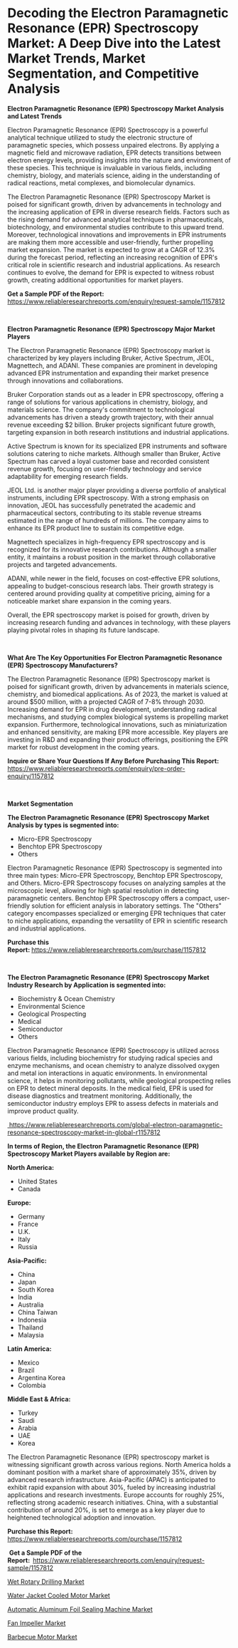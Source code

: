 <p><h1>Decoding the Electron Paramagnetic Resonance (EPR) Spectroscopy Market: A Deep Dive into the Latest Market Trends, Market Segmentation, and Competitive Analysis</h1></p><p><strong>Electron Paramagnetic Resonance (EPR) Spectroscopy Market Analysis and Latest Trends</strong></p>
<p><p>Electron Paramagnetic Resonance (EPR) Spectroscopy is a powerful analytical technique utilized to study the electronic structure of paramagnetic species, which possess unpaired electrons. By applying a magnetic field and microwave radiation, EPR detects transitions between electron energy levels, providing insights into the nature and environment of these species. This technique is invaluable in various fields, including chemistry, biology, and materials science, aiding in the understanding of radical reactions, metal complexes, and biomolecular dynamics.</p><p>The Electron Paramagnetic Resonance (EPR) Spectroscopy Market is poised for significant growth, driven by advancements in technology and the increasing application of EPR in diverse research fields. Factors such as the rising demand for advanced analytical techniques in pharmaceuticals, biotechnology, and environmental studies contribute to this upward trend. Moreover, technological innovations and improvements in EPR instruments are making them more accessible and user-friendly, further propelling market expansion. The market is expected to grow at a CAGR of 12.3% during the forecast period, reflecting an increasing recognition of EPR's critical role in scientific research and industrial applications. As research continues to evolve, the demand for EPR is expected to witness robust growth, creating additional opportunities for market players.</p></p>
<p><strong>Get a Sample PDF of the Report:&nbsp;</strong> <a href="https://www.reliableresearchreports.com/enquiry/request-sample/1157812?utm_campaign=10&utm_medium=2&utm_source=Github&utm_content=ia&utm_term=11042025&utm_id=electron-paramagnetic-resonance-epr-spectroscopy">https://www.reliableresearchreports.com/enquiry/request-sample/1157812</a></p>
<p>&nbsp;</p>
<p><strong>Electron Paramagnetic Resonance (EPR) Spectroscopy Major Market Players</strong></p>
<p><p>The Electron Paramagnetic Resonance (EPR) Spectroscopy market is characterized by key players including Bruker, Active Spectrum, JEOL, Magnettech, and ADANI. These companies are prominent in developing advanced EPR instrumentation and expanding their market presence through innovations and collaborations.</p><p>Bruker Corporation stands out as a leader in EPR spectroscopy, offering a range of solutions for various applications in chemistry, biology, and materials science. The company's commitment to technological advancements has driven a steady growth trajectory, with their annual revenue exceeding $2 billion. Bruker projects significant future growth, targeting expansion in both research institutions and industrial applications.</p><p>Active Spectrum is known for its specialized EPR instruments and software solutions catering to niche markets. Although smaller than Bruker, Active Spectrum has carved a loyal customer base and recorded consistent revenue growth, focusing on user-friendly technology and service adaptability for emerging research fields.</p><p>JEOL Ltd. is another major player providing a diverse portfolio of analytical instruments, including EPR spectroscopy. With a strong emphasis on innovation, JEOL has successfully penetrated the academic and pharmaceutical sectors, contributing to its stable revenue streams estimated in the range of hundreds of millions. The company aims to enhance its EPR product line to sustain its competitive edge.</p><p>Magnettech specializes in high-frequency EPR spectroscopy and is recognized for its innovative research contributions. Although a smaller entity, it maintains a robust position in the market through collaborative projects and targeted advancements.</p><p>ADANI, while newer in the field, focuses on cost-effective EPR solutions, appealing to budget-conscious research labs. Their growth strategy is centered around providing quality at competitive pricing, aiming for a noticeable market share expansion in the coming years.</p><p>Overall, the EPR spectroscopy market is poised for growth, driven by increasing research funding and advances in technology, with these players playing pivotal roles in shaping its future landscape.</p></p>
<p>&nbsp;</p>
<p><strong>What Are The Key Opportunities For Electron Paramagnetic Resonance (EPR) Spectroscopy Manufacturers?</strong></p>
<p><p>The Electron Paramagnetic Resonance (EPR) Spectroscopy market is poised for significant growth, driven by advancements in materials science, chemistry, and biomedical applications. As of 2023, the market is valued at around $500 million, with a projected CAGR of 7-8% through 2030. Increasing demand for EPR in drug development, understanding radical mechanisms, and studying complex biological systems is propelling market expansion. Furthermore, technological innovations, such as miniaturization and enhanced sensitivity, are making EPR more accessible. Key players are investing in R&D and expanding their product offerings, positioning the EPR market for robust development in the coming years.</p></p>
<p><strong>Inquire or Share Your Questions If Any Before Purchasing This Report:</strong> <a href="https://www.reliableresearchreports.com/enquiry/pre-order-enquiry/1157812?utm_campaign=10&utm_medium=2&utm_source=Github&utm_content=ia&utm_term=11042025&utm_id=electron-paramagnetic-resonance-epr-spectroscopy">https://www.reliableresearchreports.com/enquiry/pre-order-enquiry/1157812</a></p>
<p>&nbsp;</p>
<p><strong>Market Segmentation</strong></p>
<p><strong>The Electron Paramagnetic Resonance (EPR) Spectroscopy Market Analysis by types is segmented into:</strong></p>
<p><ul><li>Micro-EPR Spectroscopy</li><li>Benchtop EPR Spectroscopy</li><li>Others</li></ul></p>
<p><p>Electron Paramagnetic Resonance (EPR) Spectroscopy is segmented into three main types: Micro-EPR Spectroscopy, Benchtop EPR Spectroscopy, and Others. Micro-EPR Spectroscopy focuses on analyzing samples at the microscopic level, allowing for high spatial resolution in detecting paramagnetic centers. Benchtop EPR Spectroscopy offers a compact, user-friendly solution for efficient analysis in laboratory settings. The "Others" category encompasses specialized or emerging EPR techniques that cater to niche applications, expanding the versatility of EPR in scientific research and industrial applications.</p></p>
<p><strong>Purchase this Report:&nbsp;</strong><a href="https://www.reliableresearchreports.com/purchase/1157812?utm_campaign=10&utm_medium=2&utm_source=Github&utm_content=ia&utm_term=11042025&utm_id=electron-paramagnetic-resonance-epr-spectroscopy">https://www.reliableresearchreports.com/purchase/1157812</a></p>
<p>&nbsp;</p>
<p><strong>The Electron Paramagnetic Resonance (EPR) Spectroscopy Market Industry Research by Application is segmented into:</strong></p>
<p><ul><li>Biochemistry & Ocean Chemistry</li><li>Environmental Science</li><li>Geological Prospecting</li><li>Medical</li><li>Semiconductor</li><li>Others</li></ul></p>
<p><p>Electron Paramagnetic Resonance (EPR) Spectroscopy is utilized across various fields, including biochemistry for studying radical species and enzyme mechanisms, and ocean chemistry to analyze dissolved oxygen and metal ion interactions in aquatic environments. In environmental science, it helps in monitoring pollutants, while geological prospecting relies on EPR to detect mineral deposits. In the medical field, EPR is used for disease diagnostics and treatment monitoring. Additionally, the semiconductor industry employs EPR to assess defects in materials and improve product quality.</p></p>
<p><a href="https://www.reliableresearchreports.com/global-electron-paramagnetic-resonance-spectroscopy-market-in-global-r1157812?utm_campaign=10&utm_medium=2&utm_source=Github&utm_content=ia&utm_term=11042025&utm_id=electron-paramagnetic-resonance-epr-spectroscopy">&nbsp;https://www.reliableresearchreports.com/global-electron-paramagnetic-resonance-spectroscopy-market-in-global-r1157812</a></p>
<p><strong>In terms of Region, the Electron Paramagnetic Resonance (EPR) Spectroscopy Market Players available by Region are:</strong></p>
<p>
    <p> <strong> North America: </strong>
        <ul>
            <li>United States</li>
            <li>Canada</li>
        </ul>
        </p> 
    <p> <strong> Europe: </strong>
        <ul>
            <li>Germany</li>
            <li>France</li>
            <li>U.K.</li>
            <li>Italy</li>
            <li>Russia</li>
        </ul>
        </p> 
    <p> <strong> Asia-Pacific: </strong>
        <ul>
            <li>China</li>
            <li>Japan</li>
            <li>South Korea</li>
            <li>India</li>
            <li>Australia</li>
            <li>China Taiwan</li>
            <li>Indonesia</li>
            <li>Thailand</li>
            <li>Malaysia</li>
        </ul>
        </p> 
    <p> <strong> Latin America: </strong>
        <ul>
            <li>Mexico</li>
            <li>Brazil</li>
            <li>Argentina Korea</li>
            <li>Colombia</li>
        </ul>
        </p> 
    <p> <strong> Middle East & Africa: </strong>
        <ul>
            <li>Turkey</li>
            <li>Saudi</li>
            <li>Arabia</li>
            <li>UAE</li>
            <li>Korea</li>
        </ul>
    </p>
    </p>
<p><p>The Electron Paramagnetic Resonance (EPR) spectroscopy market is witnessing significant growth across various regions. North America holds a dominant position with a market share of approximately 35%, driven by advanced research infrastructure. Asia-Pacific (APAC) is anticipated to exhibit rapid expansion with about 30%, fueled by increasing industrial applications and research investments. Europe accounts for roughly 25%, reflecting strong academic research initiatives. China, with a substantial contribution of around 20%, is set to emerge as a key player due to heightened technological adoption and innovation.</p></p>
<p><strong>Purchase this Report: </strong><a href="https://www.reliableresearchreports.com/purchase/1157812?utm_campaign=10&utm_medium=2&utm_source=Github&utm_content=ia&utm_term=11042025&utm_id=electron-paramagnetic-resonance-epr-spectroscopy">https://www.reliableresearchreports.com/purchase/1157812</a></p>
<p>&nbsp;<strong>Get a Sample PDF of the Report:&nbsp;&nbsp;</strong><a href="https://www.reliableresearchreports.com/enquiry/request-sample/1157812?utm_campaign=10&utm_medium=2&utm_source=Github&utm_content=ia&utm_term=11042025&utm_id=electron-paramagnetic-resonance-epr-spectroscopy">https://www.reliableresearchreports.com/enquiry/request-sample/1157812</a></p>
<p><strong></strong></p>
<p><p><a href="https://github.com/yakobotege/Market-Research-Report-List-1/blob/main/wet-rotary-drilling-market.md?utm_campaign=10&utm_medium=2&utm_source=Github&utm_content=ia&utm_term=11042025&utm_id=electron-paramagnetic-resonance-epr-spectroscopy">Wet Rotary Drilling Market</a></p><p><a href="https://github.com/astadtetcha28/Market-Research-Report-List-1/blob/main/water-jacket-cooled-motor-market.md?utm_campaign=10&utm_medium=2&utm_source=Github&utm_content=ia&utm_term=11042025&utm_id=electron-paramagnetic-resonance-epr-spectroscopy">Water Jacket Cooled Motor Market</a></p><p><a href="https://github.com/siriocooch4a/Market-Research-Report-List-1/blob/main/automatic-aluminum-foil-sealing-machine-market.md?utm_campaign=10&utm_medium=2&utm_source=Github&utm_content=ia&utm_term=11042025&utm_id=electron-paramagnetic-resonance-epr-spectroscopy">Automatic Aluminum Foil Sealing Machine Market</a></p><p><a href="https://github.com/pupekironim/Market-Research-Report-List-1/blob/main/fan-impeller-market.md?utm_campaign=10&utm_medium=2&utm_source=Github&utm_content=ia&utm_term=11042025&utm_id=electron-paramagnetic-resonance-epr-spectroscopy">Fan Impeller Market</a></p><p><a href="https://github.com/ertssmelov0/Market-Research-Report-List-1/blob/main/barbecue-motor-market.md?utm_campaign=10&utm_medium=2&utm_source=Github&utm_content=ia&utm_term=11042025&utm_id=electron-paramagnetic-resonance-epr-spectroscopy">Barbecue Motor Market</a></p></p>